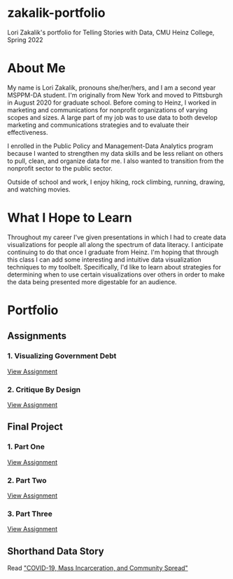 # zakalik-portfolio
Lori Zakalik's portfolio for Telling Stories with Data, CMU Heinz College, Spring 2022

# About Me
My name is Lori Zakalik, pronouns she/her/hers, and I am a second year MSPPM-DA student. I'm originally from New York and moved to Pittsburgh in August 2020 for graduate school. Before coming to Heinz, I worked in marketing and communications for nonprofit organizations of varying scopes and sizes. A large part of my job was to use data to both develop marketing and communications strategies and to evaluate their effectiveness. 

I enrolled in the Public Policy and Management-Data Analytics program because I wanted to strengthen my data skills and be less reliant on others to pull, clean, and organize data for me. I also wanted to transition from the nonprofit sector to the public sector. 

Outside of school and work, I enjoy hiking, rock climbing, running, drawing, and watching movies. 

# What I Hope to Learn
Throughout my career I've given presentations in which I had to create data visualizations for people all along the spectrum of data literacy. I anticipate continuing to do that once I graduate from Heinz. I'm hoping that through this class I can add some interesting and intuitive data visualization techniques to my toolbelt. Specifically, I'd like to learn about strategies for determining when to use certain visualizations over others in order to make the data being presented more digestable for an audience. 

# Portfolio
## Assignments 
### 1. Visualizing Government Debt
[View Assignment](https://lzak88.github.io/zakalik-portfolio/datavizhw2.html)

### 2. Critique By Design
[View Assignment](https://lzak88.github.io/zakalik-portfolio/hw3-4.html)

## Final Project
### 1. Part One
[View Assignment](https://lzak88.github.io/zakalik-portfolio/final-project-part-1.html)

### 2. Part Two
[View Assignment](https://lzak88.github.io/zakalik-portfolio/final-project-part-2.html)

### 3. Part Three
[View Assignment](https://lzak88.github.io/zakalik-portfolio/final-project-part-3.html)

## Shorthand Data Story
Read ["COVID-19, Mass Incarceration, and Community Spread"](https://carnegiemellon.shorthandstories.com/mass-incarceration-and-the-covid-19-pandemic/index.html)

